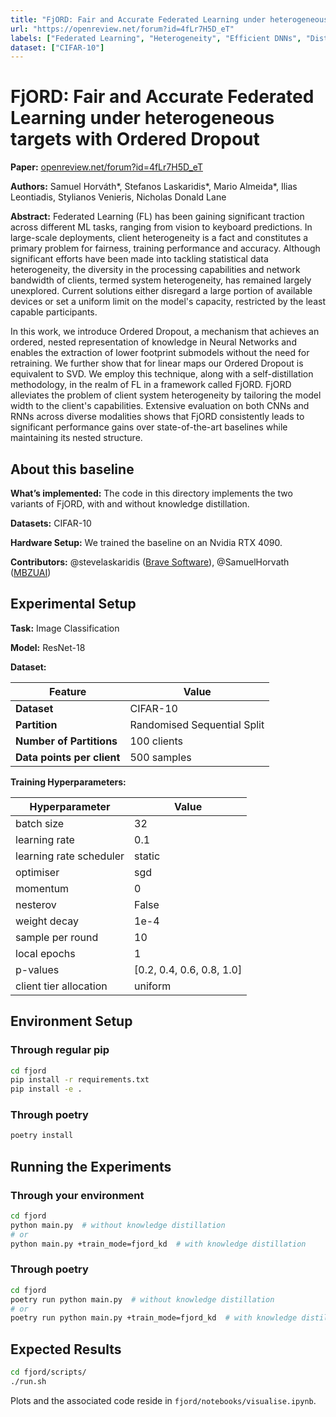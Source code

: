 ```yaml
---
title: "FjORD: Fair and Accurate Federated Learning under heterogeneous targets with Ordered Dropout"
url: "https://openreview.net/forum?id=4fLr7H5D_eT"
labels: ["Federated Learning", "Heterogeneity", "Efficient DNNs", "Distributed Systems"]
dataset: ["CIFAR-10"]
---
```


# FjORD: Fair and Accurate Federated Learning under heterogeneous targets with Ordered Dropout

****Paper:**** [openreview.net/forum?id=4fLr7H5D_eT](https://openreview.net/forum?id=4fLr7H5D_eT)

****Authors:**** Samuel Horváth\*, Stefanos Laskaridis\*, Mario Almeida\*, Ilias Leontiadis, Stylianos Venieris, Nicholas Donald Lane


****Abstract:**** Federated Learning (FL) has been gaining significant traction across different ML tasks, ranging from vision to keyboard predictions. In large-scale deployments, client heterogeneity is a fact and constitutes a primary problem for fairness, training performance and accuracy. Although significant efforts have been made into tackling statistical data heterogeneity, the diversity in the processing capabilities and network bandwidth of clients, termed system heterogeneity, has remained largely unexplored. Current solutions either disregard a large portion of available devices or set a uniform limit on the model's capacity, restricted by the least capable participants.

In this work, we introduce Ordered Dropout, a mechanism that achieves an ordered, nested representation of knowledge in Neural Networks and enables the extraction of lower footprint submodels without the need for retraining. We further show that for linear maps our Ordered Dropout is equivalent to SVD.  We employ this technique, along with a self-distillation methodology, in the realm of FL in a framework called FjORD. FjORD alleviates the problem of client system heterogeneity by tailoring the model width to the client's capabilities.
Extensive evaluation on both CNNs and RNNs across diverse modalities shows that FjORD consistently leads to significant performance gains over state-of-the-art baselines while maintaining its nested structure.


## About this baseline

****What’s implemented:**** The code in this directory implements the two variants of FjORD, with and without knowledge distillation.

****Datasets:**** CIFAR-10

****Hardware Setup:**** We trained the baseline on an Nvidia RTX 4090.

****Contributors:**** @stevelaskaridis ([Brave Software](https://brave.com/)), @SamuelHorvath ([MBZUAI](https://mbzuai.ac.ae/))


## Experimental Setup

****Task:**** Image Classification

****Model:**** ResNet-18

****Dataset:****

| **Feature**                | **Value**                    |
| -------------------------- | ---------------------------- |
| **Dataset**                | CIFAR-10                     |
| **Partition**              | Randomised Sequential Split  |
| **Number of Partitions**   | 100 clients                  |
| **Data points per client** | 500 samples                  |

****Training Hyperparameters:****

| **Hyperparameter**      | **Value**                 |
| ----------------------- | ------------------------- |
| batch size              | 32                        |
| learning rate           | 0.1                       |
| learning rate scheduler | static                    |
| optimiser               | sgd                       |
| momentum                | 0                         |
| nesterov                | False                     |
| weight decay            | 1e-4                      |
| sample per round        | 10                        |
| local epochs            | 1                         |
| p-values                | [0.2, 0.4, 0.6, 0.8, 1.0] |
| client tier allocation  | uniform                   |


## Environment Setup

### Through regular pip

```bash
cd fjord
pip install -r requirements.txt
pip install -e .
```

### Through poetry

```bash
poetry install
```

## Running the Experiments

### Through your environment


```bash
cd fjord
python main.py  # without knowledge distillation
# or
python main.py +train_mode=fjord_kd  # with knowledge distillation
```

### Through poetry

```bash
cd fjord
poetry run python main.py  # without knowledge distillation
# or
poetry run python main.py +train_mode=fjord_kd  # with knowledge distillation
```

## Expected Results

```bash
cd fjord/scripts/
./run.sh
```

Plots and the associated code reside in `fjord/notebooks/visualise.ipynb`.
